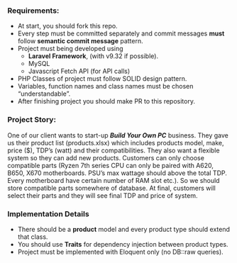 ### Requirements:

- At start, you should fork this repo.
- Every step must be committed separately and commit messages **must**
  follow **semantic commit message** pattern.
- Project must being developed using
  - **Laravel Framework**, (with v9.32 if possible).
  - MySQL
  - Javascript Fetch API (for API calls)
- PHP Classes of project must follow SOLID design pattern.
- Variables, function names and class names must be chosen
  “understandable”.
- After finishing project you should make PR to this repository.

### Project Story:

One of our client wants to start-up **_Build Your Own PC_** business. They
gave us their product list (products.xlsx) which includes products model, make, price ($),
TDP’s (watt) and their compatibilities. They also want a flexible system so they can add new
products. Customers can only choose compatible parts (Ryzen 7th series CPU
can only be paired with A620, B650, X670 motherboards. PSU’s max wattage
should above the total TDP. Every motherboard have certain number of RAM
slot etc.). So we should store compatible parts somewhere of database. At
final, customers will select their parts and they will see final TDP and
price of system.

### Implementation Details

- There should be a **product** model and every product type should extend
  that class.
- You should use **Traits** for dependency injection between product
  types.
- Project must be implemented with Eloquent only (no DB::raw queries).
